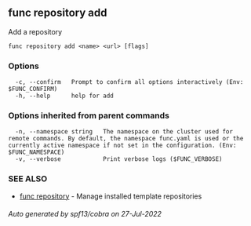## func repository add

Add a repository

```
func repository add <name> <url> [flags]
```

### Options

```
  -c, --confirm   Prompt to confirm all options interactively (Env: $FUNC_CONFIRM)
  -h, --help      help for add
```

### Options inherited from parent commands

```
  -n, --namespace string   The namespace on the cluster used for remote commands. By default, the namespace func.yaml is used or the currently active namespace if not set in the configuration. (Env: $FUNC_NAMESPACE)
  -v, --verbose            Print verbose logs ($FUNC_VERBOSE)
```

### SEE ALSO

* [func repository](func_repository.md)	 - Manage installed template repositories

###### Auto generated by spf13/cobra on 27-Jul-2022
